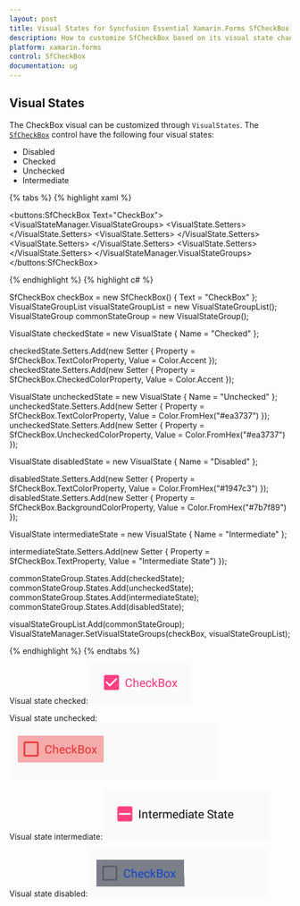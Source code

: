 ```yaml
---
layout: post
title: Visual States for Syncfusion Essential Xamarin.Forms SfCheckBox
description: How to customize SfCheckBox based on its visual state changes in Xamarin.Forms SfCheckBox.
platform: xamarin.forms
control: SfCheckBox
documentation: ug
---
```


## Visual States

The CheckBox visual can be customized through `VisualStates`. The [`SfCheckBox`](https://help.syncfusion.com/cr/xamarin/Syncfusion.Buttons.XForms~Syncfusion.XForms.Buttons.SfCheckBox.html) control have the following four visual states:

* Disabled
* Checked
* Unchecked
* Intermediate


{% tabs %}
{% highlight xaml %}

<buttons:SfCheckBox Text="CheckBox">
    <VisualStateManager.VisualStateGroups>
        <VisualStateGroup x:Name="CommonStates">
            <VisualState x:Name="Checked">
                <VisualState.Setters>
                    <Setter Property="TextColor" Value="Accent"/>
                    <Setter Property="CheckedColor" Value="Accent"/>
                </VisualState.Setters>
            </VisualState>
            <VisualState x:Name="Unchecked">
                <VisualState.Setters>
                    <Setter Property="TextColor" Value="#ea3737"/>
                    <Setter Property="UncheckedColor" Value="#ea3737"/>
                </VisualState.Setters>
            </VisualState>
            <VisualState x:Name="Intermediate">
                <VisualState.Setters>
                    <Setter Property="Text" Value="Intermediate State"/>
                </VisualState.Setters>
            </VisualState>
            <VisualState x:Name="Disabled">
                <VisualState.Setters>
                    <Setter Property="TextColor" Value="#1947c3"/>
                    <Setter Property="BackgroundColor" Value="#7b7f89"/>
                </VisualState.Setters>
            </VisualState>
        </VisualStateGroup>
    </VisualStateManager.VisualStateGroups>
</buttons:SfCheckBox>

{% endhighlight %}
{% highlight c# %}

SfCheckBox checkBox = new SfCheckBox() { Text = "CheckBox" };
VisualStateGroupList visualStateGroupList = new VisualStateGroupList();
VisualStateGroup commonStateGroup = new VisualStateGroup();

VisualState checkedState = new VisualState
{
    Name = "Checked"
};

checkedState.Setters.Add(new Setter { Property = SfCheckBox.TextColorProperty, Value = Color.Accent });
checkedState.Setters.Add(new Setter { Property = SfCheckBox.CheckedColorProperty, Value = Color.Accent });

VisualState uncheckedState = new VisualState
{
    Name = "Unchecked"
};
uncheckedState.Setters.Add(new Setter { Property = SfCheckBox.TextColorProperty, Value = Color.FromHex("#ea3737") });
uncheckedState.Setters.Add(new Setter { Property = SfCheckBox.UncheckedColorProperty, Value = Color.FromHex("#ea3737") });

VisualState disabledState = new VisualState
{
    Name = "Disabled"
};

disabledState.Setters.Add(new Setter { Property = SfCheckBox.TextColorProperty, Value = Color.FromHex("#1947c3") });
disabledState.Setters.Add(new Setter { Property = SfCheckBox.BackgroundColorProperty, Value = Color.FromHex("#7b7f89") });

VisualState intermediateState = new VisualState
{
    Name = "Intermediate"
};

intermediateState.Setters.Add(new Setter { Property = SfCheckBox.TextProperty, Value = "Intermediate State") });

commonStateGroup.States.Add(checkedState);
commonStateGroup.States.Add(uncheckedState);
commonStateGroup.States.Add(intermediateState);
commonStateGroup.States.Add(disabledState);

visualStateGroupList.Add(commonStateGroup);
VisualStateManager.SetVisualStateGroups(checkBox, visualStateGroupList);

{% endhighlight %}
{% endtabs %}

Visual state checked:
![SfCheckBox with visual state of checked state](images/CheckBox_VisualState_Checked.png)

Visual state unchecked:
![SfCheckBox with visual state of unchecked state](images/CheckBox_VisualState_Unchecked.png)

Visual state intermediate:
![SfCheckBox with visual state of intermediate state](images/CheckBox_VisualState_Intermediate.png)

Visual state disabled:
![SfCheckBox with visual state of disabled state](images/CheckBox_VisualState_Disabled.png)
